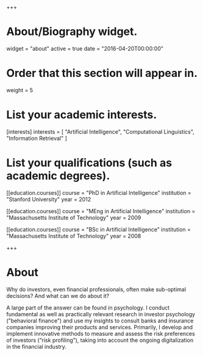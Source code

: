 +++
# About/Biography widget.
widget = "about"
active = true
date = "2016-04-20T00:00:00"

# Order that this section will appear in.
weight = 5

# List your academic interests.
[interests]
  interests = [
    "Artificial Intelligence",
    "Computational Linguistics",
    "Information Retrieval"
  ]

# List your qualifications (such as academic degrees).
[[education.courses]]
  course = "PhD in Artificial Intelligence"
  institution = "Stanford University"
  year = 2012

[[education.courses]]
  course = "MEng in Artificial Intelligence"
  institution = "Massachusetts Institute of Technology"
  year = 2009

[[education.courses]]
  course = "BSc in Artificial Intelligence"
  institution = "Massachusetts Institute of Technology"
  year = 2008
 
+++

# About

Why do investors, even financial professionals, often make sub-optimal decisions? And what can we do about it?

A large part of the answer can be found in psychology. I conduct fundamental as well as practically relevant research in investor psychology ("behavioral finance") and use my insights to consult banks and insurance companies improving their products and services. Primarily, I develop and implement innovative methods to measure and assess the risk preferences of investors (“risk profiling”), taking into account the ongoing digitalization in the financial industry.
